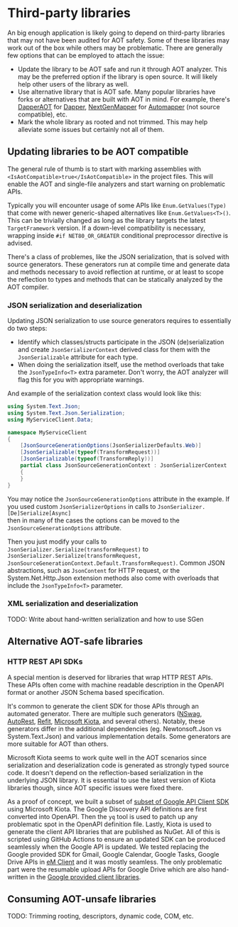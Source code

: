 # Third-party libraries

An big enough application is likely going to depend on third-party libraries that 
may not have been audited for AOT safety. Some of these libraries may work out of 
the box while others may be problematic. There are generally few options that can 
be employed to attach the issue:

- Update the library to be AOT safe and run it through AOT analyzer. This may
  be the preferred option if the library is open source. It will likely help
  other users of the library as well.
- Use alternative library that is AOT safe. Many popular libraries have forks
  or alternatives that are built with AOT in mind. For example, there's
  [DapperAOT](https://github.com/DapperLib/DapperAOT) for [Dapper](https://github.com/DapperLib/Dapper),
  [NextGenMapper](https://github.com/DedAnton/NextGenMapper) for [Automapper](https://github.com/AutoMapper/AutoMapper)
  (not source compatible), etc.
- Mark the whole library as rooted and not trimmed. This may help alleviate some
  issues but certainly not all of them.

## Updating libraries to be AOT compatible

The general rule of thumb is to start with marking assemblies with `<IsAotCompatible>true</IsAotCompatible>`
in the project files. This will enable the AOT and single-file analyzers and start
warning on problematic APIs.

Typically you will encounter usage of some APIs like `Enum.GetValues(Type)` that 
come with newer generic-shaped alternatives like `Enum.GetValues<T>()`. This can 
be trivially changed as long as the library targets the latest `TargetFramework` 
version. If a down-level compatibility is necessary, wrapping inside `#if NET80_OR_GREATER` 
conditional preprocessor directive is advised.

There's a class of problemes, like the JSON serialization, that is solved with
source generators. These generators run at compile time and generate data and 
methods necessary to avoid reflection at runtime, or at least to scope the 
reflection to types and methods that can be statically analyzed by the AOT 
compiler.

### JSON serialization and deserialization

Updating JSON serialization to use source generators requires to essentially do 
two steps:
- Identify which classes/structs participate in the JSON (de)serialization and
  create `JsonSerializerContext` derived class for them with the `JsonSerializable`
  attribute for each type.
- When doing the serialization itself, use the method overloads that take the
  `JsonTypeInfo<T>` extra parameter. Don't worry, the AOT analyzer will flag
  this for you with appropriate warnings.

And example of the serialization context class would look like this:
```csharp
using System.Text.Json;
using System.Text.Json.Serialization;
using MyServiceClient.Data;

namespace MyServiceClient
{
	[JsonSourceGenerationOptions(JsonSerializerDefaults.Web)]
	[JsonSerializable(typeof(TransformRequest))]
	[JsonSerializable(typeof(TransformReply))]
	partial class JsonSourceGenerationContext : JsonSerializerContext
	{
	}
}
```

You may notice the `JsonSourceGenerationOptions` attribute in the example. If you 
used custom `JsonSerializerOptions` in calls to `JsonSerializer.[De]Serialize[Async]`  
then in many of the cases the options can be moved to the `JsonSourceGenerationOptions`
attribute.

Then you just modify your calls to `JsonSerializer.Serialize(transformRequest)` to
`JsonSerializer.Serialize(transformRequest, JsonSourceGenerationContext.Default.TransformRequest)`.
Common JSON abstractions, such as `JsonContent` for HTTP request, or the System.Net.Http.Json 
extension methods also come with overloads that include the `JsonTypeInfo<T>` parameter.

### XML serialization and deserialization

TODO: Write about hand-written serialization and how to use SGen

## Alternative AOT-safe libraries

###  HTTP REST API SDKs

A special mention is deserved for libraries that wrap HTTP REST APIs. These APIs often 
come with machine readable description in the OpenAPI format or another JSON Schema 
based specification.

It's common to generate the client SDK for those APIs through an automated generator. 
There are multiple such generators ([NSwag](https://github.com/RicoSuter/NSwag), 
[AutoRest](https://github.com/Azure/autorest), [Refit](https://github.com/reactiveui/refit),
[Microsoft Kiota](https://github.com/microsoft/kiota), and several others). Notably,
these generators differ in the additional dependencies (eg. Newtonsoft.Json vs
System.Text.Json) and various implementation details. Some generators are more suitable 
for AOT than others.

Microsoft Kiota seems to work quite well in the AOT scenarios since serialization and 
deserialization code is generated as strongly typed source code. It doesn't depend on 
the reflection-based serialization in the underlying JSON library. It is essential to 
use the latest version of Kiota libraries though, since AOT specific issues were fixed 
there.

As a proof of concept, we built a subset of [subset of Google API Client SDK](https://github.com/emclient/Google.Apis.Kiota) 
using Microsoft Kiota. The Google Discovery API definitions are first converted into 
OpenAPI. Then the `yq` tool is used to patch up any problematic spot in the OpenAPI
definition file. Lastly, Kiota is used to generate the client API libraries that are 
published as NuGet. All of this is scripted using GitHub Actions to ensure an updated 
SDK can be produced seamlessly when the Google API is updated. We tested replacing 
the Google provided SDK for Gmail, Google Calendar, Google Tasks, Google Drive APIs 
in [eM Client](https://www.emclient.com/) and it was mostly seamless. The only 
problematic part were the resumable upload APIs for Google Drive which are also 
hand-written in the [Google provided client libraries](https://github.com/googleapis/google-api-dotnet-client).

## Consuming AOT-unsafe libraries

TODO: Trimming rooting, descriptors, dynamic code, COM, etc.
